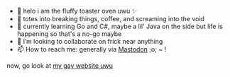 - 👋 helo i am the fluffy toaster oven uwu ✨
- 👀 totes into breaking things, coffee, and screaming into the void
- 🌱 currently learning Go and C#, maybe a lil' Java on the side
     but life is happening so that's a no-go maybe
- 💞️ I’m looking to collaborate on frick near anything
- 📫 How to reach me: generally via [Mastodon](https://tech.lgbt/@solarmerps) ;o; ~ !

now, go look at [my gay website uwu](https://protogen.cafe)
<!---
SolarMerps/SolarMerps is a ✨ special ✨ repository because its `README.md` (this file) appears on your GitHub profile.
You can click the Preview link to take a look at your changes.
--->
